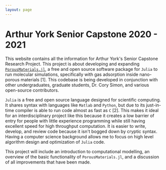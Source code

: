 ```yaml
---
layout: page
---
```


# Arthur York Senior Capstone 2020 - 2021

This website contains all the information for Arthur York's Senior Capstone Research Project. This project is about developing and expanding [`PorousMaterials.jl`](https://github.com/SimonEnsemble/PorousMaterials.jl), a free and open source software package for `Julia` to run molecular simulations, specifically with gas adsorption inside nano-porous materials [1]. This codebase is being developed in conjunction with other undergraduates, graduate students, Dr. Cory Simon, and various open-source contributors.  

`Julia` is a free and open source language designed for scientific computing. It shares syntax with languages like `Matlab` and `Python`, but due to its just-in-time compiler is able to run code almost as fast as `C` [2]. This makes it ideal for an interdisciplinary project like this because it creates a low barrier of entry for people with little experience programming while still having excellent speed for high throughput computation. It is easier to write, develop, and review code because it isn't bogged down by cryptic syntax. Having a computer science background allows me to focus on high level algorithm design and optimization of `Julia` code. 

This project will include an introduction to computational modelling, an overview of the basic functionality of `PorousMaterials.jl`, and a discussion of all improvements that have been made. 
